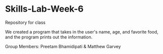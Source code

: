 # Skills-Lab-Week-6
Repository for class

We created a program that takes in the user's name, age, and favorite food, and the program prints out the information.

Group Members: Preetam Bhamidipati & Matthew Garvey
